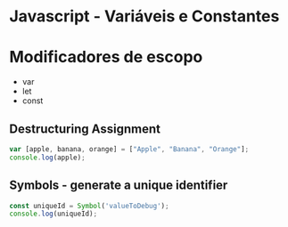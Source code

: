 # Javascript - Variáveis e Constantes

# Modificadores de escopo

- var
- let
- const

## Destructuring Assignment

~~~javascript
var [apple, banana, orange] = ["Apple", "Banana", "Orange"];
console.log(apple);
~~~
    
## Symbols - generate a unique identifier 

~~~javascript
const uniqueId = Symbol('valueToDebug');
console.log(uniqueId);
~~~    
